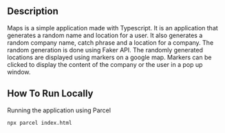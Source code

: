 ## Description
Maps is a simple application made with Typescript. It is an application that generates a random name and location for a user. It also generates a random company name, catch phrase and a location for a company. 
The random generation is done using Faker API. The randomly generated locations are displayed using markers on a google map. Markers can be clicked to display the content of the company or the user in a pop up window. 


## How To Run Locally
Running the application using Parcel
```
npx parcel index.html
```



